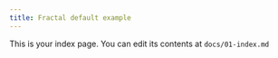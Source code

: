 ```yaml
---
title: Fractal default example
---
```


This is your index page. You can edit its contents at `docs/01-index.md`
